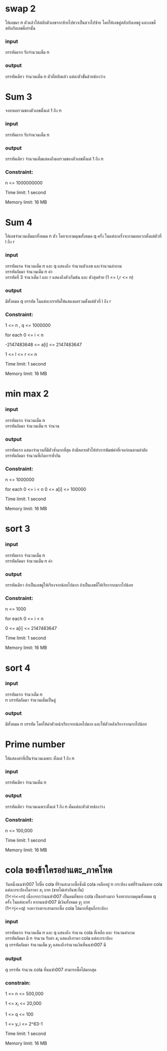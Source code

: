 # swap 2
ให้เลขมา n ตัวแล้วให้สลับตัวเลขจากซ้ายไปขวาเป็นขวาไปซ้าย โดยให้เลขคู่สลับกับเลขคู่ และเลขคี่สลับกับเลขคี่เท่านั้น
### input
บรรทัดแรก รับจำนวนเต็ม n 
### output
บรรทัดเดียว จำนวนเต็ม n ตัวที่สลับแล้ว แต่ละตัวขั้นด้วยช่องว่าง


# Sum 3 
จงหาผลรวมของตัวเลขตั้งแต่ 1 ถึง n
### input
บรรทัดแรก  รับจำนวนเต็ม n
### output
บรรทัดเดียว  จำนวนเต็มแสดงถึงผลรวมของตัวเลขตั้งแต่ 1 ถึง n


### Constraint:

n <= 1000000000

 
Time limit: 1 second

Memory limit: 16 MB


# Sum 4 
ให้เลขจำนวนเต็มมาทั้งหมด n ตัว โดยจะถามคุณทั้งหมด q ครั้ง ในแต่ละครั้งจะถามผลบวกตั้งแต่ตัวที่ l ถึง r 
### input
บรรทัดแรด จำนวนเต็ม n และ q แสดงถึง จำนวนตัวเลข และจำนวนคำถาม \
บรรทัดถัดมา จำนวนเต็ม n ค่า \
บรรทัดที่ 3 จำนวเต็ม l และ r แสดงถึงตัวเริ่มต้น และ ตัวสุดท้าย (1 <= l,r <= n)
### output
มีทั้งหมด q บรรทัด ในแต่ละบรรทัดให้แสดงผลรวมตั้งแต่ตัวที่ l ถึง r

### Constraint:

1 <= n , q <= 1000000


for each 0 <= i < n 

-2147483648 <= a[i] <= 2147483647

1 <= l <= r <= n

Time limit: 1 second

Memory limit: 16 MB


# min max 2  
### input
บรรทัดแรก จำนวนเต็ม n \
บรรทัดถัดมา จำนวนเต็ม n จำนวน
### output
บรรทัดแรก แสดงจำนวนที่มีตัวซํ้ามากที่สุด ถ้ามีหลายตัวให้ทำการพิมพ์ค่าที่เจอก่อนตามลำดับ \
บรรทัดถัดมา จำนวนที่เกิดการซํ้ากัน

### Constraint:

n <= 1000000

for each 0 <= i < n
0 <= a[i] <= 100000


Time limit: 1 second

Memory limit: 16 MB


# sort 3 
### input
บรรทัดแรก จำนวนเต็ม n \
บรรทัดถัดมา จำนวนเต็ม n ค่า
### output
บรรทัดเดียว ถ้าเป็นเลขคู่ให้เรียงจากน้อยไปมาก ถ้าเป็นเลขคี่ให้เรียงจากมากไปน้อย

### Constraint:

n <= 1000

for each 0 <= i < n

0 <= a[i] <= 2147483647

Time limit: 1 second

Memory limit: 16 MB


# sort 4
### input
บรรทัดแรก จำนวเต็ม n \
n บรรทัดถัดมา จำนวนเต็มเป็นคู่
### output
มีทั้งหมด n บรรทัด โดยให้ค่าตัวหน้าเรียงจากน้อยไปมาก และให้ตัวหลังเรียงจากมากไปน้อย


# Prime number
ให้แสดงค่าที่เป็นจำนวนเฉพาะ ตั้งแต่ 1 ถึง n
### input
บรรทัดเดียว จำนวนเต็ม n
### output
บรรทัดเดียว จำนวนเฉพาะตั้งแต่ 1 ถึง n คั่นแต่ละตัวด้วยช่องว่าง

### Constraint:

n <= 100,000

Time limit: 1 second

Memory limit: 16 MB


# cola ของข้าใครอย่าแตะ_ภาคโหด
วันหนึ่งนนซ่า007 ไปซื้อ cola ที่ร้านสะดวกซื้อซึ่งมี cola เหลืออยู่ n กระป๋อง แต่ที่ร้านดันขาย cola แต่ละกระป๋องในราคา $x_i$ บาท (ขายไม่เท่ากันซะงั้น) \
(1<=i<=n) เนื่องจากว่านนซ่า007 เป็นคนที่ชอบ cola เป็นอย่างมาก จึงอยากถามคุณทั้งหมด q ครั้ง ในแต่ละครั้ง หากนนซ่า007 มีเงินทั้งหมด $y_j$ บาท \
(1<=j<=q) จงหาว่าเขาจะสามารถซื้อ cola ได้มากที่สุดกี่กระป๋อง 
### input
บรรทัดแรก จำนวนเต็ม n และ q แสดงถึง จำนวน cola ที่เหลือ และ จำนวนคำถาม \
บรรทัดถัดมา มี n จำนวน รับค่า $x_i$ แสดงถึงราคา cola แต่ละกระป๋อง \
q บรรทัดถัดมา จำนวนเต็ม $y_j$ แสดงถึงจำนวนเงินที่นนซ่า007 มี
### output
q บรรทัด จำนวน cola ที่นนซ่า007 สามารถซื้อได้มากสุด

### constrain:
1 <= n <= 500,000

1 <= $x_i$ <= 20,000

1 <= q <= 100

1 <= y_i <= 2^63-1

Time limit: 1 second

Memory limit: 16 MB















